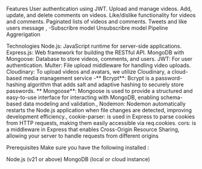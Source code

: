 Features
User authentication using JWT.
Upload and manage videos.
Add, update, and delete comments on videos.
Like/dislike functionality for videos and comments.
Paginated lists of videos and comments.
Tweets and like users message , -Subscribre model
Unsubscribre model
Pipeline Aggrerigation



Technologies
Node.js: JavaScript runtime for server-side applications.
Express.js: Web framework for building the RESTful API.
MongoDB with Mongoose: Database to store videos, comments, and users.
JWT: For user authentication.
Multer: File upload middleware for handling video uploads.
Cloudinary: To upload videos and avatars, we utilize Cloudinary, a cloud-based media management service -** Bcrypt**: Bcrypt is a password-hashing algorithm that adds salt and adaptive hashing to securely store passwords.
** Mongoose**: Mongoose is used to provide a structured and easy-to-use interface for interacting with MongoDB, enabling schema-based data modeling and validation.,
Nodemon: Nodemon automatically restarts the Node.js application when file changes are detected, improving development efficiency.,
cookie-parser: is used in Express to parse cookies from HTTP requests, making them easily accessible via req.cookies.
cors: is a middleware in Express that enables Cross-Origin Resource Sharing, allowing your server to handle requests from different origins



Prerequisites
Make sure you have the following installed :

Node.js (v21 or above)
MongoDB (local or cloud instance)
